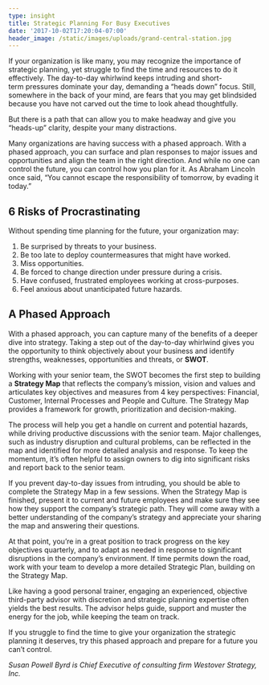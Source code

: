 ```yaml
---
type: insight
title: Strategic Planning For Busy Executives
date: '2017-10-02T17:20:04-07:00'
header_image: /static/images/uploads/grand-central-station.jpg
---
```

If your organization is like many, you may recognize the importance of strategic planning, yet struggle to find the time and resources to do it effectively. The day-to-day whirlwind keeps intruding and short-term pressures dominate your day, demanding a “heads down” focus. Still, somewhere in the back of your mind, are fears that you may get blindsided because you have not carved out the time to look ahead thoughtfully.<!--more-->

But there is a path that can allow you to make headway and give you “heads-up” clarity, despite your many distractions.

Many organizations are having success with a phased approach. With a phased approach, you can surface and plan responses to major issues and opportunities and align the team in the right direction. And while no one can control the future, you can control how you plan for it. As Abraham Lincoln once said, “You cannot escape the responsibility of tomorrow, by evading it today.”

## 6 Risks of Procrastinating
Without spending time planning for the future, your organization may:

1. Be surprised by threats to your business.
2. Be too late to deploy countermeasures that might have worked.
3. Miss opportunities.
4. Be forced to change direction under pressure during a crisis.
5. Have confused, frustrated employees working at cross-purposes.
6. Feel anxious about unanticipated future hazards.

## A Phased Approach
With a phased approach, you can capture many of the benefits of a deeper dive into strategy. Taking a step out of the day-to-day whirlwind gives you the opportunity to think objectively about your business and identify strengths, weaknesses, opportunities and threats, or **SWOT**. 

Working with your senior team, the SWOT becomes the first step to building a **Strategy Map** that reflects the company’s mission, vision and values and articulates key objectives and measures from 4 key perspectives: Financial, Customer, Internal Processes and People and Culture. The Strategy Map provides a framework for growth, prioritization and decision-making.

The process will help you get a handle on current and potential hazards, while driving productive discussions with the senior team. Major challenges, such as industry disruption and cultural problems, can be reflected in the map and identified for more detailed analysis and response. To keep the momentum, it’s often helpful to assign owners to dig into significant risks and report back to the senior team.

If you prevent day-to-day issues from intruding, you should be able to complete the Strategy Map in a few sessions. When the Strategy Map is finished, present it to current and future employees and make sure they see how they support the company’s strategic path. They will come away with a better understanding of the company’s strategy and appreciate your sharing the map and answering their questions.

At that point, you’re in a great position to track progress on the key objectives quarterly, and to adapt as needed in response to significant disruptions in the company’s environment. If time permits down the road, work with your team to develop a more detailed Strategic Plan, building on the Strategy Map.

Like having a good personal trainer, engaging an experienced, objective third-party advisor with discretion and strategic planning expertise often yields the best results. The advisor helps guide, support and muster the energy for the job, while keeping the team on track.

If you struggle to find the time to give your organization the strategic planning it deserves, try this phased approach and prepare for a future you can’t control. 

_Susan Powell Byrd is Chief Executive of consulting firm Westover Strategy, Inc._

